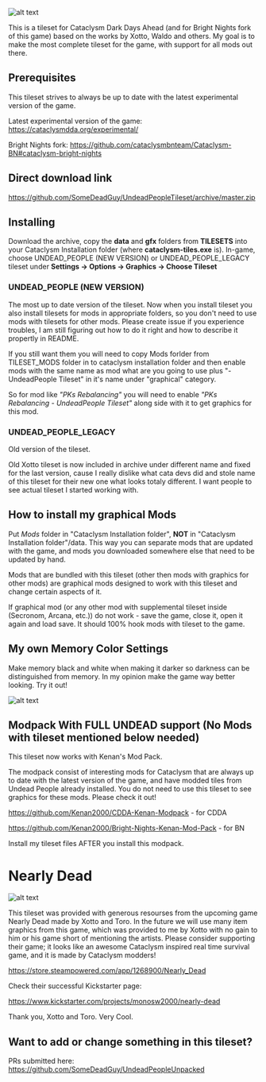 ![alt text](https://i.imgur.com/BFQzWtC.png)

This is a tileset for Cataclysm Dark Days Ahead (and for Bright Nights fork of this game) based on the works by Xotto, Waldo and others. My goal is to make the most complete tileset for the game, with support for all mods out there.

## Prerequisites

This tileset strives to always be up to date with the latest experimental version of the game.

Latest experimental version of the game: https://cataclysmdda.org/experimental/

Bright Nights fork: https://github.com/cataclysmbnteam/Cataclysm-BN#cataclysm-bright-nights

## Direct download link

https://github.com/SomeDeadGuy/UndeadPeopleTileset/archive/master.zip

## Installing

Download the archive, copy the **data** and **gfx** folders from **TILESETS** into your Cataclysm Installation folder (where **cataclysm-tiles.exe** is). In-game, choose UNDEAD_PEOPLE (NEW VERSION) or UNDEAD_PEOPLE_LEGACY tileset under **Settings -> Options -> Graphics -> Choose Tileset**

### UNDEAD_PEOPLE (NEW VERSION)

The most up to date version of the tileset. Now when you install tileset you also install tilesets for mods in appropriate folders, so you don't need to use mods with tilesets for other mods. Please create issue if you experience troubles, I am still figuring out how to do it right and how to describe it propertly in README.

If you still want them you will need to copy Mods forlder from TILESET_MODS folder in to cataclysm installation folder and then enable mods with the same name as mod what are you going to use plus "- UndeadPeople Tileset" in it's name under "graphical" category.

So for mod like *"PKs Rebalancing"* you will need to enable *"PKs Rebalancing - UndeadPeople Tileset"* along side with it to get graphics for this mod.

### UNDEAD_PEOPLE_LEGACY

Old version of the tileset. 

Old Xotto tileset is now included in archive under different name and fixed for the last version, cause I really dislike what cata devs did and stole name of this tileset for their new one what looks totaly different. I want people to see actual tileset I started working with.

## How to install my graphical Mods

Put *Mods* folder in "Cataclysm Installation folder", **NOT**  in "Cataclysm Installation folder"/data. This way you can separate mods that are updated with the game, and mods you downloaded somewhere else that need to be updated by hand.

Mods that are bundled with this tileset (other then mods with graphics for other mods) are graphical mods designed to work with this tileset and change certain aspects of it.

If graphical mod (or any other mod with supplemental tileset inside (Secronom, Arcana, etc.)) do not work - save the game, close it, open it again and load save. It should 100% hook mods with tileset to the game.

## My own Memory Color Settings

Make memory black and white when making it darker so darkness can be distinguished from memory. In my opinion make the game way better looking. Try it out!

![alt text](https://i.imgur.com/mp2c27G.png)

## Modpack With FULL UNDEAD support (No Mods with tileset mentioned below needed)

This tileset now works with Kenan's Mod Pack.

The modpack consist of interesting mods for Cataclysm that are always up to date with the latest version of the game, and have modded tiles from Undead People already installed. You do not need to use this tileset to see graphics for these mods. Please check it out!


https://github.com/Kenan2000/CDDA-Kenan-Modpack - for CDDA 


https://github.com/Kenan2000/Bright-Nights-Kenan-Mod-Pack - for BN


Install my tileset files AFTER you install this modpack.

# Nearly Dead

![alt text](https://steamcdn-a.akamaihd.net/steam/apps/1268900/header.jpg)

This tileset was provided with generous resourses from the upcoming game Nearly Dead made by Xotto and Toro. In the future we will use many item graphics from this game, which was provided to me by Xotto with no gain to him or his game short of mentioning the artists. Please consider supporting their game; it looks like an awesome Cataclysm inspired real time survival game, and it is made by Cataclysm modders!

https://store.steampowered.com/app/1268900/Nearly_Dead

Check their successful Kickstarter page:

https://www.kickstarter.com/projects/monosw2000/nearly-dead

Thank you, Xotto and Toro. Very Cool.

## Want to add or change something in this tileset?

PRs submitted here:
https://github.com/SomeDeadGuy/UndeadPeopleUnpacked
